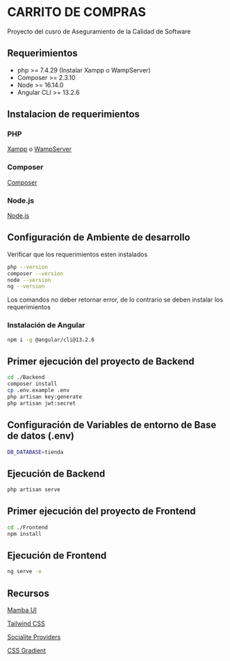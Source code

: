 # CARRITO DE COMPRAS
Proyecto del cusro de Aseguramiento de la Calidad de Software

## Requerimientos
- php >= 7.4.29 (Instalar Xampp o WampServer)
- Composer >= 2.3.10
- Node >= 16.14.0
- Angular CLI >= 13.2.6

## Instalacion de requerimientos
### PHP 
[Xampp](https://sourceforge.net/projects/xampp/files/XAMPP%20Windows/7.2.31/)
o
[WampServer](https://www.wampserver.com/en/)

### Composer
[Composer](https://getcomposer.org/)

### Node.js
[Node.js](https://nodejs.org/es/)

## Configuración de Ambiente de desarrollo
Verificar que los requerimientos esten instalados

```sh
php --version
composer --version
node --version
ng --version
```

Los comandos no deber retornar error, de lo contrario se deben instalar los requerimientos

### Instalación de Angular
```sh
npm i -g @angular/cli@13.2.6
```

## Primer ejecución del proyecto de Backend
```sh
cd ./Backend 
composer install
cp .env.example .env
php artisan key:generate
php artisan jwt:secret
```

## Configuración de Variables de entorno de Base de datos (.env)
```sh
DB_DATABASE=tienda
```
## Ejecución de Backend
```sh
php artisan serve
```

## Primer ejecución del proyecto de Frontend
```sh
cd ./Frontend
npm install
```

## Ejecución de Frontend
```sh
ng serve -o
```

## Recursos
[Mamba UI](https://mambaui.com/components)

[Tailwind CSS](https://tailwindcss.com/docs/guides/angular)

[Socialite Providers](https://socialiteproviders.com/)

[CSS Gradient](https://cssgradient.io//)
